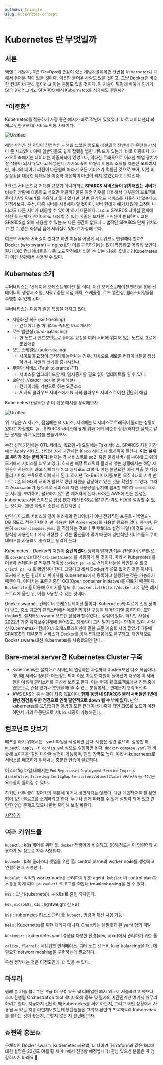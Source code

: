 ```yaml
---
authors: triangle
slug: kubernetes-concept
---
```


# Kubernetes 란 무엇일까

## 서론

  백엔드 개발자, 혹은 DevOps에 관심이 있는 개발자들이라면 한번쯤 Kubernetes에 대해서 들어본 적이 있을 것이다. 이름만 들어본 사람도 있을 것이고, 그냥 Docker랑 비슷한 컨테이너 관리 툴이라고 아는 분들도 있을 것이다. 이 기술이 뭐길래 이렇게 인기가 많은 걸까? 그리고 SPARCS 에서 Kubernetes를 사용해도 좋을까?

## “이중화”

  Kubernetes를 적용하기 가장 좋은 예시가 바로 작년에 있었었다. 바로 데이터센터 화재로 인한 카카오 서비스 먹통 사태이다.

![Untitled](./Untitled.png)

 해당 사건은 전 국민이 간접적인 피해를 느꼈을 정도로 대한민국 전반에 큰 혼란을 가져다 준 사고였다. 이때 일반인들도 쉽게 접했을 법한 키워드가 있는데, 바로 이중화다. 카카오톡 측에서는 데이터는 이중화되어 있었으나, 막대한 트래픽으로 이러한 백업 장치가 잘 작동이 되지 않았다고 해명한다. 카카오 측이 어떻게 이중화 조치를 했는진 모르겠지만, 하나의 데이터 리전이 다운됨에 따라서 모든 서비스가 먹통된 것으로 보아, 이런 비상상황을 대응한 제대로된 이중화 대응책이 마련이 되지 않았었다고 보여진다. 

  카카오 서비스만큼 거대한 규모가 아니더라도 **SPARCS 서비스들이 위치해있는 서버**가 비슷한 상황에 대응하고 싶으면 어떨까? 물론 이런 경우를 대비해서 대부분의 프로젝트들이 AWS 인프라를 사용하고 있지 않지만, 한번 클라우드 서비스를 사용하지 않는다고 가정해보자. 우선, 다중 서버를 사용해야 할 것이다. 서버 한대가 예기치 않게 고장이 나더라도 다른 서버가 대응할 수 있어야 하기 때문이다. 그리고 SPARCS 서버실 전체에 정전 등 문제가 생기더라도 대응할 수 있는 독립된 또다른 서버실이 필요하다. 교분 SPARCS실 외에 사용할 수 있는  또 다른 공간이 없으니… 법적인 SPARCS 단체 위치라고 할 수 있는 회장님 집에 서버실이 있다고 가정해 보자.

  여분의 서버와 서버실이 있다고 하면 이들을 어떻게 네트워크로 연결해야 할까? Docker (w/o swarm) 나 nginx로만 이를 구축하기에는 많이 복잡하고 어려워 보인다. 뭔가 LXC 컨테이너들을 다중 노드 환경에서 띄울 수 있는 기술이 없을까? Kubernetes가 이런 상황에서 사용될 수 있다.

## Kubernetes 소개

 쿠버네티스는 ‘컨테이너 오케스트레이션 툴’ 이다. 이런 오케스트레이션 엔진을 통해 컨테이너의 생성과 소멸, 시작 / 중단 시점 제어, 스케줄링, 로드 밸런싱, 클러스터링들을 수행할 수 있게 된다.

 쿠버네티스는 다음과 같은 특징을 가지고 있다.

- 자동화된 복구 (self-healing)
    - 컨테이너 중 하나라도 죽으면 바로 재시작
- 로드 밸런싱 (load-balancing)
    - 한 노드나 엔드포인트로 들어온 요청을 여러 서버에 위치해 있는 노드로 고르게 분산해줌
- 오토 스케일링 (auto-scaling)
    - 사이트에 요청이 급격하게 늘어나는 경우, 자동으로 새로운 컨테이너들을 생성하거나, 자원의 크기를 증가시킨다.
- 무중단 서비스 (Fault tolerance-FT)
    - 서비스를 업그레이드할 때, 일시중지할 필요 없이 업데이트를 할 수 있다.
- 호환성 (Vendor lock in 문제 해결)
    - 컨테이너를 기반으로 하는 오픈소스
    - A 사의 클라우드 서비스에서 N 사의 클라우드 서비스로 이전 간단히 해결

Kubernetes가 필요한 좀 더 쉬운 예시를 생각해보자

![Untitled](./Untitled1.png)

위 그림은 A 서비스, 점심에는 B 서비스, 저녁에는 C 서비스로 트래픽이 몰리는 상황이 있다고 가정했다. 음.. SPARCS 서비스에 맞게 위와 거의 비슷한 상황(하지만 실제로 같은 문제를 겪고 있는)를 만들어보자.

 수강 신청 기간에는 OTL 서비스, 목요일~일요일에는 Taxi 서비스, SPARCS 지원 기간에는 Apply 서비스, 신입생 심사 기간에는 Biseo 서비스에 트래픽이 몰린다. **이는 실제로 우리가 겪는 문제이다!** 현재는 각 서비스별로 ec2 (혹은 물리서버) 를 부여해 그 위의 도커에서 서비스를 띄우고 있다. 하지만 해당 트래픽이 몰리지 않는 상황에서는 해당 자원들이 사용되지 않고 낭비되게 되고 실제로도 그렇다. 이는 불필요한 비용 지출 및 가용 물리 서버의 부족으로 이어지게 된다. 하지만 To-Be 이미지를 보면 오직 4대의 서버 만으로 기존의 9대의 서버가 필요로 했던 자원을 감당하고 있는 것을 확인할 수 있다. 그리고 Autoscaler가 동적으로 서비스의 자원 사용량을 감지해 필요할 때마다 스스로 새로운 서버를 부여하고, 필요하지 않으면 제거하게 된다. EKS는 AWS에 만든 완성된 kubernetes 서비스이므로 당장 EC2 대신 EKS로 옮기기만 해도 비용을 절감할 수 있는 것이다. (물론 과정이 순탄치 않겠지만..)

 만약 마이크로 서비스와 같이 여러개의 컨테이너가 아닌 전형적인 프론트 - 백엔드 - DB 정도로 적은 컨테이너만 사용한다면 Kubernetes를 사용할 필요는 없다. 하지만, 단순히 `docker-compose.yaml` 을 작성하는 것보다 쿠버네티스 설정 파일 (이것도 `yaml` 형식을 사용한다.) 에서 지정할 수 있는 옵션들이 많기 때문에 일반적인 서비스들도 쿠버네티스를 사용해도 좋겠다는 생각이 든다.

 Kubernetes는 Docker의 지원이 **중단되었다**. 정확히 말하면 기존 컨테이너 런타임으로 `dockershim` 대신 `cri-containerd` 를 사용하게 된 것이다. 따라서 Kubernetes 를 이용해 컨테이너를 띄우면 더이상 `docker ps -a` 로 컨테이너들을 확인할 수 없고 `crictl ps -a` 로 확인해야 한다. 그렇다고 해서 Docker가 쓸모 없어진 것은 아니다. 도커에서 만든 컨테이너 이미지를 Kubernetes에서 등록하고 실행하는 것은 가능하기 때문이다. 이미지는 표준 기준인 OCI(Open container initiative)를 따르기 때문이다. `Dockerfile` 을 이용해 이미지를 빌드 후 `[docker.io](http://docker.io)` 같은 레지스트리에 올린 뒤, 이를 사용할 수 있는 것이다.

 Docker swarm도 컨테이너 오케스트레이션 툴이다. Kubernetes와 다르게 진입 장벽이 낮고, 중소 규모의 클러스터에서 애플리케이션 구등을 제어하기엔 충분하다. 또한 docker만 설치해도 swarm 모드만 활성화 할수있다는 장점이 있다. 하지만 사실상 2022년 기준 유지보수단계에 들어갔고, 장래성이 그리 밝지 않다는 단점이 있다. 사실상 Kubernetes가 컨테이너 오케스트레이션에 관한 표준 기술로 자리 잡았기 때문에 SPARCS의 대부분의 서비스가 Docker를 통해 띄워졌음에도 불구하고, 개인적으로 Docker swarm 대신 Kubernetes를 사용했으면 한다.

## Bare-metal server간 Kubernetes Cluster 구축

- Kubernetes는 설치하고 서버간의 연결하는 과정까지 docker보단 다소 복잡하다. 이번에 서버실 정리가 어느정도 되어 이용 가능한 자원이 늘어났기 때문에 이 서버들을 이용해 클러스터를 구성해 보려고 한다. 이는 현재 휠 프로젝트에서 진행 중에 있으므로, 관심 있거나 조언을 해 줄 수 있는 분들께서는 언제든지 연락 바란다.
- AWS EKS와 묶는 것이 최종 목표이다. **현재 동방 내 SPARCS 물리 서버들은 1년에 한번 점검을 위한 정전으로 인해 필연적으로 down 될 수 밖에 없다.** 만약 kubernetes를 도입했다면 동방의 모든 컨테이너가 죽게 되면 EKS로 노드가 이전하면서 거의 무중단으로 서비스 제공이 가능해진다.

## 컴포넌트 맛보기

배포를 하기 위해서는 `.yaml` 파일을 작성하면 된다. 이름은 상관 없으며, 실행할 때 `kubectl apply -f config.yml` 식으로 실행하면 된다. `docker-compose.yaml` 과 비슷해 보이지만 훨씬 다양한 설정이 가능하며, 진입 장벽도 높다. 따라서 kubernetes로 서비스를 배포하기 위해서는 충분한 연습이 필요하다.

이 config 파일 내에서는  `Pod` `Replicaset` `Deployment` `Service` `Ingress` `Statefulset` `SecretMap` `ConfigMap` `PersistentVolume(Claim)`  `VPA` `HPA` 등 수많은 요소들이 들어갈 수 있다.

하지만 너무 글이 길어지기 때문에 여기서 설명하지는 않겠다. 다만 개인적으로 잘 설명되어 있던 블로그를 소개하려고 한다. 누구나 쉽게 따라할 수 있게 설명이 되어 있고 간단한 연습 문제도 있으니 한번 확인해 보길 바란다.

[시작하기](https://subicura.com/k8s/guide/#가이드)

## 여러 키워드들

`kubectl` : k8s 제어를 위한 툴. `docker` 명령어와 비슷하고, 90%정도는 이 명령어와 사용하게 될 정도로 자주 사용한다.

`kubeadm` : k8s 클러스터 셋업을 위한 툴. control plane과 worker node를 생성하고 연결하는데 사용한다.

`kubelet` : 각각의 worker node를 관리하기 위한 agent. `kubelet` 이 control plain과 소통을 하게 되며 `journalctl` 로 로그를 확인해 troubleshooting을 할 수 있다.

`k8s` : 그냥 k(ubernete)s → k8s 로 줄인 약자인다.

`k0s`, `microk8s`, `k3s` : lightweight 한 k8s

`k9s` : kubernetes 리소스 관리 툴. `kubectl` 명령어 대신 사용 가능

`helm` : Kubernetes를 위한 패키지 매니저. Chart라는 템필릿화 된 yaml 형의 파일

`kustomize` : kubernetes yaml 설정을 다양한 환경(dev, prod)에서 관리하기 위한 툴

`calico` , `flannel` : 네트워크 인터페이스. 여러 노드 간 HA, load balancing을 하는데 필요한 network meshing을 구현하는데 필요하다.

우선 생각나는 것은 이정도인데, 더 있을 수 있다.

## 마무리

원래 본 기술 블로그은 조금 더 구성 요소 및 디테일한 예시 위주로 서술하려고 했으나, 추후 진행될 Orchestration tool 세미나와의 중복 및 필자의 시간관계상 여기서 마무리하려고 한다. 지금까지 간단히 왜 Kubernetes를 써야 하는지, 그리고 어떤 상황에서 사용될 수 있는 지를 확인해보았는데 장단점들을 고려해 본인의 프로젝트에 Kubernetes를 붙히는 것이 좋은지, 그렇지 않은 지 판단해 보자. 

## 💥찐막 홍보💥

구체적인 Docker swarm, Kubernetes 사용법, 더 나아가 Terraform과 같은 IaC에 대한 설명은 23년도 여름 휠 세미나에서 진행할 예정입니다! 관심 있으신 분들은 꼭 청강하시기 바래요 🧡